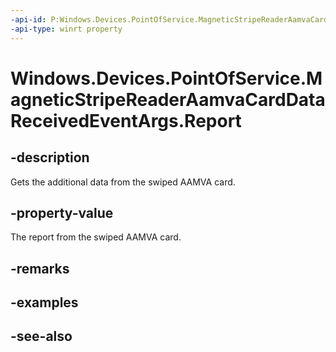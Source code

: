 ```yaml
---
-api-id: P:Windows.Devices.PointOfService.MagneticStripeReaderAamvaCardDataReceivedEventArgs.Report
-api-type: winrt property
---
```


<!-- Property syntax
public Windows.Devices.PointOfService.MagneticStripeReaderReport Report { get; }
-->

# Windows.Devices.PointOfService.MagneticStripeReaderAamvaCardDataReceivedEventArgs.Report

## -description
Gets the additional data from the swiped AAMVA card.

## -property-value
The report from the swiped AAMVA card.

## -remarks

## -examples

## -see-also
